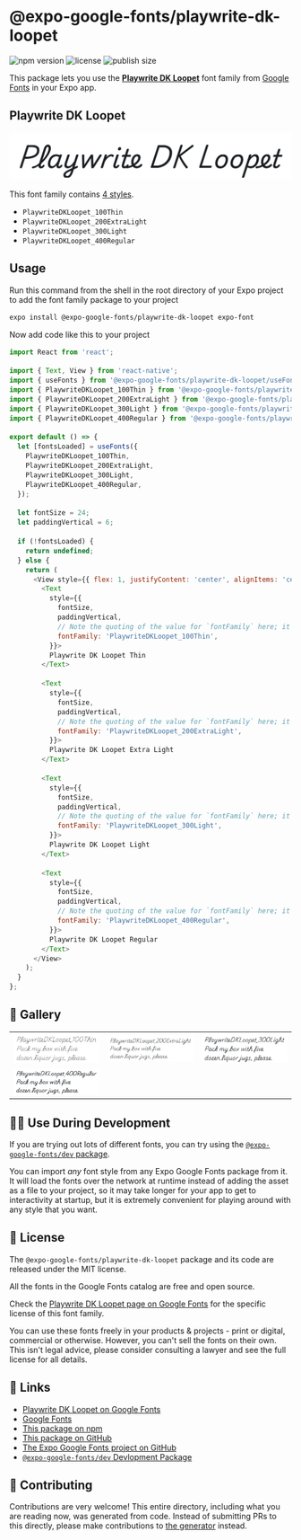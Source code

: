 # @expo-google-fonts/playwrite-dk-loopet

![npm version](https://flat.badgen.net/npm/v/@expo-google-fonts/playwrite-dk-loopet)
![license](https://flat.badgen.net/github/license/expo/google-fonts)
![publish size](https://flat.badgen.net/packagephobia/install/@expo-google-fonts/playwrite-dk-loopet)

This package lets you use the [**Playwrite DK Loopet**](https://fonts.google.com/specimen/Playwrite+DK+Loopet) font family from [Google Fonts](https://fonts.google.com/) in your Expo app.

## Playwrite DK Loopet

![Playwrite DK Loopet](./font-family.png)

This font family contains [4 styles](#-gallery).

- `PlaywriteDKLoopet_100Thin`
- `PlaywriteDKLoopet_200ExtraLight`
- `PlaywriteDKLoopet_300Light`
- `PlaywriteDKLoopet_400Regular`

## Usage

Run this command from the shell in the root directory of your Expo project to add the font family package to your project
```sh
expo install @expo-google-fonts/playwrite-dk-loopet expo-font
```

Now add code like this to your project
```js
import React from 'react';

import { Text, View } from 'react-native';
import { useFonts } from '@expo-google-fonts/playwrite-dk-loopet/useFonts';
import { PlaywriteDKLoopet_100Thin } from '@expo-google-fonts/playwrite-dk-loopet/100Thin';
import { PlaywriteDKLoopet_200ExtraLight } from '@expo-google-fonts/playwrite-dk-loopet/200ExtraLight';
import { PlaywriteDKLoopet_300Light } from '@expo-google-fonts/playwrite-dk-loopet/300Light';
import { PlaywriteDKLoopet_400Regular } from '@expo-google-fonts/playwrite-dk-loopet/400Regular';

export default () => {
  let [fontsLoaded] = useFonts({
    PlaywriteDKLoopet_100Thin,
    PlaywriteDKLoopet_200ExtraLight,
    PlaywriteDKLoopet_300Light,
    PlaywriteDKLoopet_400Regular,
  });

  let fontSize = 24;
  let paddingVertical = 6;

  if (!fontsLoaded) {
    return undefined;
  } else {
    return (
      <View style={{ flex: 1, justifyContent: 'center', alignItems: 'center' }}>
        <Text
          style={{
            fontSize,
            paddingVertical,
            // Note the quoting of the value for `fontFamily` here; it expects a string!
            fontFamily: 'PlaywriteDKLoopet_100Thin',
          }}>
          Playwrite DK Loopet Thin
        </Text>

        <Text
          style={{
            fontSize,
            paddingVertical,
            // Note the quoting of the value for `fontFamily` here; it expects a string!
            fontFamily: 'PlaywriteDKLoopet_200ExtraLight',
          }}>
          Playwrite DK Loopet Extra Light
        </Text>

        <Text
          style={{
            fontSize,
            paddingVertical,
            // Note the quoting of the value for `fontFamily` here; it expects a string!
            fontFamily: 'PlaywriteDKLoopet_300Light',
          }}>
          Playwrite DK Loopet Light
        </Text>

        <Text
          style={{
            fontSize,
            paddingVertical,
            // Note the quoting of the value for `fontFamily` here; it expects a string!
            fontFamily: 'PlaywriteDKLoopet_400Regular',
          }}>
          Playwrite DK Loopet Regular
        </Text>
      </View>
    );
  }
};

```

## 🔡 Gallery


||||
|-|-|-|
|![PlaywriteDKLoopet_100Thin](.//100Thin/PlaywriteDKLoopet_100Thin.ttf.png)|![PlaywriteDKLoopet_200ExtraLight](.//200ExtraLight/PlaywriteDKLoopet_200ExtraLight.ttf.png)|![PlaywriteDKLoopet_300Light](.//300Light/PlaywriteDKLoopet_300Light.ttf.png)||
|![PlaywriteDKLoopet_400Regular](.//400Regular/PlaywriteDKLoopet_400Regular.ttf.png)||||


## 👩‍💻 Use During Development

If you are trying out lots of different fonts, you can try using the [`@expo-google-fonts/dev` package](https://github.com/expo/google-fonts/tree/master/font-packages/dev#readme).

You can import *any* font style from any Expo Google Fonts package from it. It will load the fonts
over the network at runtime instead of adding the asset as a file to your project, so it may take longer
for your app to get to interactivity at startup, but it is extremely convenient
for playing around with any style that you want.

## 📖 License

The `@expo-google-fonts/playwrite-dk-loopet` package and its code are released under the MIT license.

All the fonts in the Google Fonts catalog are free and open source.

Check the [Playwrite DK Loopet page on Google Fonts](https://fonts.google.com/specimen/Playwrite+DK+Loopet) for the specific license of this font family.

You can use these fonts freely in your products & projects - print or digital, commercial or otherwise. However, you can't sell the fonts on their own. This isn't legal advice, please consider consulting a lawyer and see the full license for all details.

## 🔗 Links

- [Playwrite DK Loopet on Google Fonts](https://fonts.google.com/specimen/Playwrite+DK+Loopet)
- [Google Fonts](https://fonts.google.com/)
- [This package on npm](https://www.npmjs.com/package/@expo-google-fonts/playwrite-dk-loopet)
- [This package on GitHub](https://github.com/expo/google-fonts/tree/master/font-packages/playwrite-dk-loopet)
- [The Expo Google Fonts project on GitHub](https://github.com/expo/google-fonts)
- [`@expo-google-fonts/dev` Devlopment Package](https://github.com/expo/google-fonts/tree/master/font-packages/dev)

## 🤝 Contributing

Contributions are very welcome! This entire directory, including what you are reading now, was generated from code. Instead of submitting PRs to this directly, please make contributions to [the generator](https://github.com/expo/google-fonts/tree/master/packages/generator) instead.
